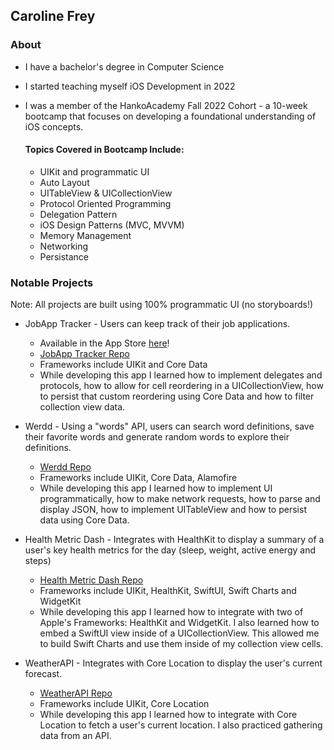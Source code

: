 ## Caroline Frey

### About
* I have a bachelor's degree in Computer Science
* I started teaching myself iOS Development in 2022
* I was a member of the HankoAcademy Fall 2022 Cohort - a 10-week bootcamp that focuses on developing a foundational understanding of iOS concepts.

    #### Topics Covered in Bootcamp Include:
    * UIKit and programmatic UI
    * Auto Layout
    * UITableView & UICollectionView
    * Protocol Oriented Programming
    * Delegation Pattern
    * iOS Design Patterns (MVC, MVVM)
    * Memory Management
    * Networking
    * Persistance
    
### Notable Projects
Note: All projects are built using 100% programmatic UI (no storyboards!)
* JobApp Tracker - Users can keep track of their job applications.
    * Available in the App Store [here](https://apps.apple.com/us/app/jobapp-tracker/id1661018820)!
    * [JobApp Tracker Repo](https://github.com/carolinefrey/JobTracker)
    * Frameworks include UIKit and Core Data
    * While developing this app I learned how to implement delegates and protocols, how to allow for cell reordering in a UICollectionView, how to persist that custom reordering using Core Data and how to filter collection view data.
    
* Werdd - Using a "words" API, users can search word definitions, save their favorite words and generate random words to explore their definitions.
    * [Werdd Repo](https://github.com/carolinefrey/Werdd)
    * Frameworks include UIKit, Core Data, Alamofire
    * While developing this app I learned how to implement UI programmatically, how to make network requests, how to parse and display JSON, how to implement UITableView and how to persist data using Core Data.

* Health Metric Dash - Integrates with HealthKit to display a summary of a user's key health metrics for the day (sleep, weight, active energy and steps)
    * [Health Metric Dash Repo](https://github.com/carolinefrey/HealthDash)
    * Frameworks include UIKit, HealthKit, SwiftUI, Swift Charts and WidgetKit
    * While developing this app I learned how to integrate with two of Apple's Frameworks: HealthKit and WidgetKit. I also learned how to embed a SwiftUI view inside of a UICollectionView. This allowed me to build Swift Charts and use them inside of my collection view cells.
    
* WeatherAPI - Integrates with Core Location to display the user's current forecast.
    * [WeatherAPI Repo](https://github.com/carolinefrey/WeatherAPI)
    * Frameworks include UIKit, Core Location
    * While developing this app I learned how to integrate with Core Location to fetch a user's current location. I also practiced gathering data from an API.

<!--
**carolinefrey/carolinefrey** is a ✨ _special_ ✨ repository because its `README.md` (this file) appears on your GitHub profile.

Here are some ideas to get you started:

- 🔭 I’m currently working on ...
- 🌱 I’m currently learning ...
- 👯 I’m looking to collaborate on ...
- 🤔 I’m looking for help with ...
- 💬 Ask me about ...
- 📫 How to reach me: ...
- 😄 Pronouns: ...
- ⚡ Fun fact: ...
-->
